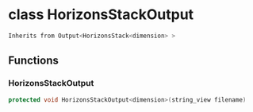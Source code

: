 # class HorizonsStackOutput

```cpp
Inherits from Output<HorizonsStack<dimension> >
```

## Functions

### HorizonsStackOutput

```cpp
protected void HorizonsStackOutput<dimension>(string_view filename)
```
